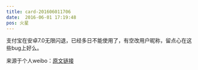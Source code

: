 ```yaml
---
title: card-201606011706
date:  2016-06-01 17:19:48
pos: 火星
---
```

支付宝在安卓7.0无限闪退，已经多日不能使用了，有空改用户昵称，留点心在这些bug上好么。 

来源于个人weibo：[原文链接](https://m.weibo.cn/status/DyeZPDlFq?mblogid=DyeZPDlFq)